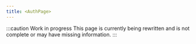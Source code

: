 ```yaml
---
title: <AuthPage>
---
```


:::caution Work in progress
This page is currently being rewritten and is not complete or may have missing information.
:::

